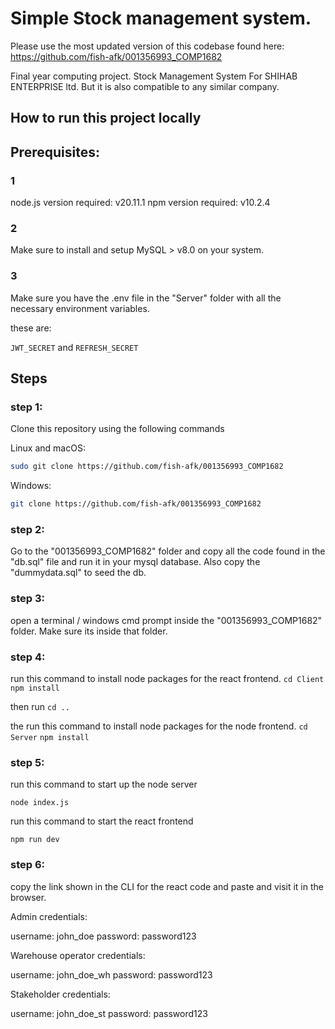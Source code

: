 # Simple Stock management system.

Please use the most updated version of this codebase found here: https://github.com/fish-afk/001356993_COMP1682

Final year computing project.
Stock Management System For SHIHAB ENTERPRISE ltd.
But it is also compatible to any similar company.

## How to run this project locally

## Prerequisites:

### 1

node.js version required: v20.11.1
npm version required: v10.2.4

### 2

Make sure to install and setup MySQL > v8.0 on your system.

### 3

Make sure you have the .env file in the "Server" folder with all the necessary environment variables.

these are:

`JWT_SECRET`
and
`REFRESH_SECRET`

## Steps

### step 1:

Clone this repository using the following commands

Linux and macOS:

```bash
sudo git clone https://github.com/fish-afk/001356993_COMP1682
```

Windows:

```bash
git clone https://github.com/fish-afk/001356993_COMP1682
```

### step 2:

Go to the "001356993_COMP1682" folder and copy all the code found in the "db.sql" file and run it in your mysql database. Also copy the "dummydata.sql" to seed the db.

### step 3:

open a terminal / windows cmd prompt inside the "001356993_COMP1682" folder. Make sure its inside that folder.

### step 4:

run this command to install node packages for the react frontend.
`cd Client`
`npm install`

then run
`cd ..`

the run this command to install node packages for the node frontend.
`cd Server`
`npm install`

### step 5:

run this command to start up the node server

`node index.js`

run this command to start the react frontend

`npm run dev`

### step 6:

copy the link shown in the CLI for the react code and paste and visit it in the browser.


Admin credentials:

username: john_doe
password: password123



Warehouse operator credentials:

username: john_doe_wh
password: password123



Stakeholder credentials:

username: john_doe_st
password: password123

